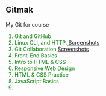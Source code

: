## Gitmak
My Git  for course 


<ol>
<li style="color:green;">Git and GitHub</li>
<li style="color:green;">Linux CLI, and HTTP.<a href="https://github.com/makolvik/kottans-frontend/blob/master/Linux%20CLI%2C%20and%20HTTP/list.md"> Screenshots</a></li>
<li style="color:green;">Git Collaboration <a href="https://github.com/makolvik/kottans-frontend/blob/master/Git%20Collaboration/list.md"> Screenshots</a></li>
<li style="color:green;">Front-End Basics</li>
<li style="color:green;">Intro to HTML & CSS</li>
<li style="color:green;">Responsive Web Design</li>
<li style="color:green;">HTML & CSS Practice</li>
<li style="color:green;">JavaScript Basics</li>
<li style="color:green;"></li>
</ol>